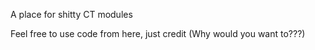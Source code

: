 A place for shitty CT modules

Feel free to use code from here, just credit (Why would you want to???)
